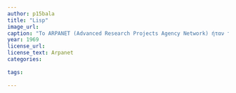 ```yaml
---
author: p15bala
title: "Lisp"
image_url: 
caption: "Το ARPANET (Advanced Research Projects Agency Network) ήταν το πρώτο στον κόσμο δίκτυο μεταγωγής πακέτου και το δίκτυο πυρήνας ενός συνόλου που θα συνέθετε το παγκόσμιο Διαδίκτυο (internet). Το δίκτυο χρηματοδοτήθηκε από το Γραφείο ερευνών Αμύνης (Defense Advanced Research Projects Agency (DARPA)) του Υπουργείο Άμυνας των Ηνωμένων Πολιτειών για χρήση στα πανεπιστήμια και εργαστήρια ερευνών στις Η.Π.Α.. Η μεταγωγή πακέτων του ARPANET βασίστηκε σε σχέδια του Lawrence Roberts του εργαστηρίου 'Lincoln Laboratory'." 
year: 1969 
license_url: 
license_text: Arpanet
categories:
  
tags:
  
---
```

